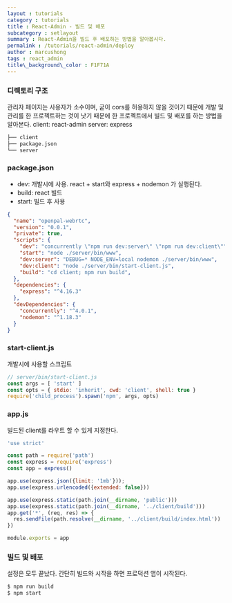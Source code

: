 ```yaml
---
layout : tutorials
category : tutorials
title : React-Admin - 빌드 및 배포
subcategory : setlayout
summary : React-Admin을 빌드 후 배포하는 방법을 알아봅시다.
permalink : /tutorials/react-admin/deploy
author : marcushong
tags : react_admin
title\_background\_color : F1F71A
---
```


### 디렉토리 구조
관리자 페이지는 사용자가 소수이며, 굳이 cors를 허용하지 않을 것이기 때문에
개발 및 관리를 한 프로젝트하는 것이 낫기 때문에 한 프로젝트에서 빌드 및 배포를 하는 방법을 알아본다.
client: react-admin
server: express

```sh
├── client
├── package.json
└── server
```

### package.json
* dev: 개발시에 사용. react + start와 express + nodemon 가 실행된다.
* build: react 빌드
* start: 빌드 후 사용

```json
{
  "name": "openpal-webrtc",
  "version": "0.0.1",
  "private": true,
  "scripts": {
    "dev": "concurrently \"npm run dev:server\" \"npm run dev:client\"",
    "start": "node ./server/bin/www",
    "dev:server": "DEBUG=* NODE_ENV=local nodemon ./server/bin/www",
    "dev:client": "node ./server/bin/start-client.js",
    "build": "cd client; npm run build",
  },
  "dependencies": {
    "express": "^4.16.3"
  },
  "devDependencies": {
    "concurrently": "^4.0.1",
    "nodemon": "^1.18.3"
  }
}

```

### start-client.js
개발시에 사용할 스크립트

```js
// server/bin/start-client.js
const args = [ 'start' ]
const opts = { stdio: 'inherit', cwd: 'client', shell: true }
require('child_process').spawn('npm', args, opts)
```

### app.js
빌드된 client를 라우트 할 수 있게 지정한다. 

```js
'use strict'

const path = require('path')
const express = require('express')
const app = express()

app.use(express.json({limit: '1mb'}));
app.use(express.urlencoded({extended: false}))

app.use(express.static(path.join(__dirname, 'public')))
app.use(express.static(path.join(__dirname, '../client/build')))
app.get('*', (req, res) => {
  res.sendFile(path.resolve(__dirname, '../client/build/index.html'))
})

module.exports = app

```

### 빌드 및 배포
설정은 모두 끝났다.
간단히 빌드와 시작을 하면 프로덕션 앱이 시작된다.

```sh
$ npm run build
$ npm start
```